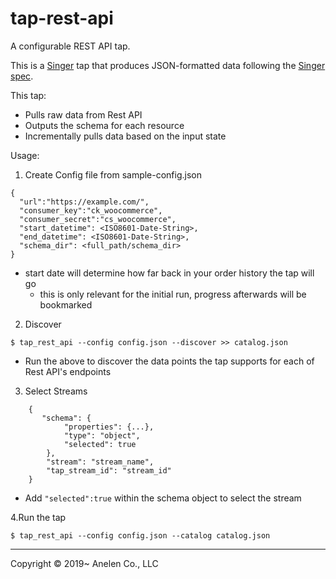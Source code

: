 # tap-rest-api

A configurable REST API tap.

This is a [Singer](https://singer.io) tap that produces JSON-formatted data
following the [Singer
spec](https://github.com/singer-io/getting-started/blob/master/SPEC.md).

This tap:

- Pulls raw data from Rest API
- Outputs the schema for each resource
- Incrementally pulls data based on the input state

Usage:

1. Create Config file from sample-config.json

```
{
  "url":"https://example.com/",
  "consumer_key":"ck_woocommerce",
  "consumer_secret":"cs_woocommerce",
  "start_datetime": <ISO8601-Date-String>,
  "end_datetime": <ISO8601-Date-String>,
  "schema_dir": <full_path/schema_dir>
}
```

- start date will determine how far back in your order history the tap will go
	- this is only relevant for the initial run, progress afterwards will be bookmarked

2. Discover

```
$ tap_rest_api --config config.json --discover >> catalog.json
```

- Run the above to discover the data points the tap supports for each of Rest API's endpoints

3. Select Streams

```
    {
       "schema": {
            "properties": {...},
            "type": "object",
            "selected": true
        },
        "stream": "stream_name",
        "tap_stream_id": "stream_id"
    }
```
- Add ```"selected":true``` within the schema object to select the stream

4.Run the tap

```
$ tap_rest_api --config config.json --catalog catalog.json
```

---

Copyright &copy; 2019~ Anelen Co., LLC
